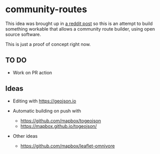 # community-routes

This idea was brought up in [a reddit post](https://www.reddit.com/r/bikepacking/comments/11kej2n/communitycollaborative_route_builder/) so this is an attempt to build something workable that allows a community route builder, using open source software.

This is just a proof of concept right now.

## TO DO
* Work on PR action

## Ideas

* Editing with https://geojson.io

* Automatic building on push with
  * https://github.com/mapbox/togeojson
  * https://mapbox.github.io/togeojson/

* Other ideas
  * https://github.com/mapbox/leaflet-omnivore

